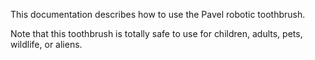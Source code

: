 This documentation describes how to use the Pavel robotic toothbrush.

Note that this toothbrush is totally safe to use for children, adults, pets, wildlife, or aliens.
